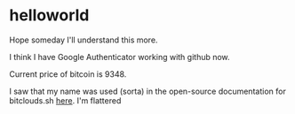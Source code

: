 # helloworld
Hope someday I'll understand this more.

I think I have Google Authenticator working with github now.

Current price of bitcoin is 9348.

I saw that my name was used (sorta) in the open-source documentation for bitclouds.sh [here](https://archive.ph/RXVpd#selection-2033.13-2033.25 "Google's Homepage").  I'm flattered
